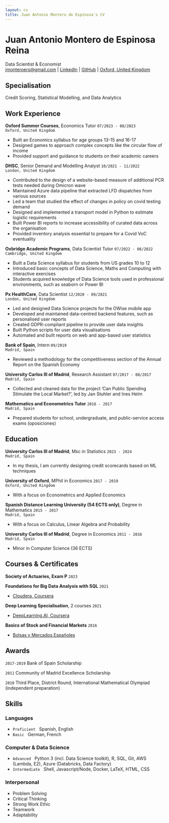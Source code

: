 ```yaml
---
layout: cv
title: Juan Antonio Montero de Espinosa's CV
---
```


<!--Separate forename and surname-->

<h1> Juan Antonio <strong>Montero de Espinosa Reina</strong></h1>
Data Scientist & Economist

<div id="webaddress">
  <a href="mailto: jmonteroers@gmail.com">jmonteroers@gmail.com</a>
  |
  <a href="https://www.linkedin.com/in/juan-antonio-montero-de-espinosa-reina-68803391/">LinkedIn</a>
  |
  <a href="https://github.com/jmonteroers">GitHub</a>
  |
  <a href="https://goo.gl/maps/UYUREBHxjMvo5Z5w8">Oxford, United Kingdom</a>
</div>

## Specialisation

Credit Scoring, Statistical Modelling, and Data Analytics

## Work Experience

**Oxford Summer Courses**, Economics Tutor
`07/2023 - 08/2023`
<br>
`Oxford, United Kingdom`

<ul class="with_disc">
  <li>Built an Economics syllabus for age groups 13-15 and 16-17</li>
  <li>Designed games to approach complex concepts like the circular flow of income</li>
  <li>Provided support and guidance to students on their academic careers</li>
</ul>

**DHSC**, Senior Demand and Modelling Analyst
`10/2021 - 11/2022`
<br>
`London, United Kingdom`

<ul class="with_disc">
  <li>Contributed to the design of a website-based measure of additional PCR tests needed during Omicron wave</li>
  <li>Maintained Azure data pipeline that extracted  LFD dispatches from various sources</li>
  <li>Led a team that studied the effect of changes in policy on covid testing demand</li>
  <li>Designed and implemented a transport model in Python to estimate logistic requirements</li>
  <li>Built Power BI reports to increase accessibility of curated data across the organisation</li>
  <li>Provided inventory analysis essential to prepare for a Covid VoC eventuality</li>
</ul>

**Oxbridge Academic Programs**, Data Scientist Tutor
`07/2022 - 08/2022`
<br>
`Cambridge, United Kingdom`

<ul class="with_disc">
  <li>Built a Data Science syllabus for students from US grades 10 to 12</li>
  <li>Introduced basic concepts of Data Science, Maths and Computing with interactive exercises</li>
  <li>Students acquired knowledge of Data Science tools used in professional environments, such as seaborn or Power BI</li>
</ul>

**Px HealthCare**, Data Scientist
`12/2020 - 09/2021`
<br>
`London, United Kingdom`

<ul class="with_disc">
  <li>Led and designed Data Science projects for the OWise mobile app</li>
  <li>Developed and maintained data-centred backend features, such as personalised user reports</li>
  <li>Created GDPR-compliant pipeline to provide user data insights</li>
  <li>Built Python scripts for user data visualisations</li>
  <li>Automated and built reports on web and app-based user statistics</li>
</ul>

**Bank of Spain**, Intern
`09/2019`
<br>
`Madrid, Spain`

- Reviewed a methodology for the competitiveness section of the Annual Report on the Spanish Economy

**University Carlos III of Madrid**, Research Assistant
`07/2017 - 08/2017`
<br>
`Madrid, Spain`

- Collected and cleaned data for the project ’Can Public Spending Stimulate the Local Market?’, led by Jan Stuhler and Ines Helm

**Mathematics and Econometrics Tutor**
`2016 - 2017`
<br>
`Madrid, Spain`

- Prepared students for school, undergraduate, and public-service access exams (oposiciones)

## Education

**University Carlos III of Madrid**, Msc in Statistics
`2023 - 2024`
<br>
`Madrid, Spain`

- In my thesis, I am currently designing credit scorecards based on ML techniques

**University of Oxford**, MPhil in Economics
`2017 - 2019`
<br>
`Oxford, United Kingdom`

- With a focus on Econometrics and Applied Economics

**Spanish Distance Learning University (54 ECTS only)**, Degree in Mathematics
`2015 - 2017`
<br>
`Madrid, Spain`

- With a focus on Calculus, Linear Algebra and Probability

**University Carlos III of Madrid**, Degree in Economics
`2011 - 2016`
<br>
`Madrid, Spain`

- Minor in Computer Science (36 ECTS)

## Courses & Certificates

**Society of Actuaries, Exam P**
`2023`

**Foundations for Big Data Analysis with SQL**
`2021`

- [Cloudera, Coursera](https://coursera.org/share/28c069eb9afc6452d85847ccc2531bc0)

**Deep Learning Specialisation**, 2 courses
`2021`

- [DeepLearning.AI, Coursera](https://www.coursera.org/specializations/deep-learning)

**Basics of Stock and Financial Markets**
`2016`

- [Bolsas y Mercados Españoles](https://www.bolsasymercados.es/ing/About-BME/What-is-BME)

## Awards

`2017-2019`
Bank of Spain Scholarship

`2011`
Community of Madrid Excellence Scholarship

`2010`
Third Place, District Round, International Mathematical Olympiad (independent preparation)

## Skills

### Languages

- `Proficient` &nbsp; Spanish, English
- `Basic` &nbsp; German, French

### Computer & Data Science

- `Advanced` &nbsp; Python 3 (incl. Data Science toolkit), R, SQL, Git, AWS (Lambda, E2), Azure (Databricks, Data Factory)
- `Intermediate` &nbsp; Shell, Javascript/Node, Docker, LaTeX, HTML, CSS

### Interpersonal

- Problem Solving
- Critical Thinking
- Strong Work Ethic
- Teamwork
- Adaptability
